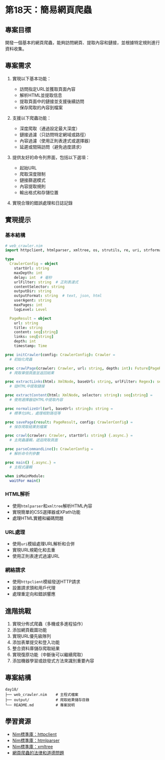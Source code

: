 # 第18天：簡易網頁爬蟲

## 專案目標

開發一個基本的網頁爬蟲，能夠訪問網頁、提取內容和鏈接，並根據特定規則進行資料收集。

## 專案需求

1. 實現以下基本功能：
   - 訪問指定URL並獲取頁面內容
   - 解析HTML並提取信息
   - 提取頁面中的鏈接並支援後續訪問
   - 保存爬取的內容到檔案

2. 支援以下爬蟲功能：
   - 深度爬取（通過設定最大深度）
   - 鏈接過濾（只訪問特定網域或路徑）
   - 內容過濾（使用正則表達式或選擇器）
   - 延遲或間隔訪問（避免過度請求）

3. 提供友好的命令列界面，包括以下選項：
   - 起始URL
   - 爬取深度限制
   - 鏈接篩選模式
   - 內容提取規則
   - 輸出格式和存儲位置

4. 實現合理的錯誤處理和日誌記錄

## 實現提示

### 基本結構
```nim
# web_crawler.nim
import httpclient, htmlparser, xmltree, os, strutils, re, uri, strformat, parseopt, json, logging, times

type
  CrawlerConfig = object
    startUrl: string
    maxDepth: int
    delay: int  # 毫秒
    urlFilter: string  # 正則表達式
    contentSelector: string
    outputDir: string
    outputFormat: string  # text, json, html
    userAgent: string
    maxPages: int
    logLevel: Level

  PageResult = object
    url: string
    title: string
    content: seq[string]
    links: seq[string]
    depth: int
    timestamp: Time

proc initCrawler(config: CrawlerConfig): Crawler =
  # 初始化爬蟲

proc crawlPage(crawler: Crawler, url: string, depth: int): Future[PageResult] {.async.} =
  # 爬取單個頁面並返回結果

proc extractLinks(html: XmlNode, baseUrl: string, urlFilter: Regex): seq[string] =
  # 從HTML中提取鏈接

proc extractContent(html: XmlNode, selector: string): seq[string] =
  # 使用選擇器從HTML中提取內容

proc normalizeUrl(url, baseUrl: string): string =
  # 標準化URL，處理相對路徑等

proc savePage(result: PageResult, config: CrawlerConfig) =
  # 保存爬取結果到檔案

proc crawl(crawler: Crawler, startUrl: string) {.async.} =
  # 主爬蟲邏輯，遞迴爬取頁面

proc parseCommandLine(): CrawlerConfig =
  # 解析命令列參數

proc main() {.async.} =
  # 主程式邏輯

when isMainModule:
  waitFor main()
```

### HTML解析
- 使用`htmlparser`和`xmltree`解析HTML內容
- 實現簡單的CSS選擇器或XPath功能
- 處理HTML實體和編碼問題

### URL處理
- 使用`uri`模組處理URL解析和合併
- 實現URL規範化和去重
- 使用正則表達式過濾URL

### 網絡請求
- 使用`httpclient`模組發送HTTP請求
- 設置請求頭和用戶代理
- 處理重定向和錯誤響應

## 進階挑戰

1. 實現分佈式爬蟲（多機或多進程協作）
2. 添加網頁截圖功能
3. 實現URL優先級隊列
4. 添加表單提交和登入功能
5. 整合資料庫儲存爬取結果
6. 實現復原功能（中斷後可以繼續爬取）
7. 添加機器學習或啟發式方法來識別重要內容

## 專案結構

```
day18/
├── web_crawler.nim    # 主程式檔案
├── output/            # 爬取結果儲存目錄
└── README.md          # 專案說明
```

## 學習資源

- [Nim標準庫：httpclient](https://nim-lang.org/docs/httpclient.html)
- [Nim標準庫：htmlparser](https://nim-lang.org/docs/htmlparser.html)
- [Nim標準庫：xmltree](https://nim-lang.org/docs/xmltree.html)
- [網頁爬蟲的法律和道德問題](https://www.robotstxt.org/robotstxt.html)
